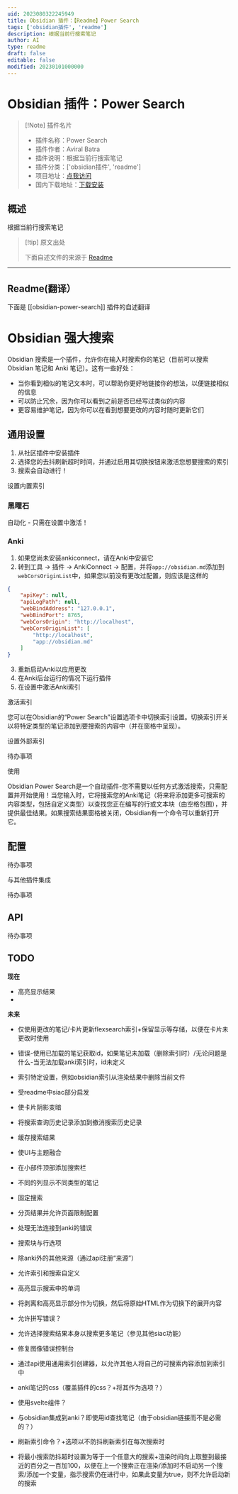 ```yaml
---
uid: 2023080322245949
title: Obsidian 插件：【Readme】Power Search
tags: ['obsidian插件', 'readme']
description: 根据当前行搜索笔记
author: AI
type: readme
draft: false
editable: false
modified: 20230101000000
---
```


# Obsidian 插件：Power Search

> [!Note] 插件名片
> - 插件名称：Power Search
> - 插件作者：Aviral Batra
> - 插件说明：根据当前行搜索笔记
> - 插件分类：['obsidian插件', 'readme']
> - 项目地址：[点我访问](https://github.com/aviral-batra/obsidian-power-search)
> - 国内下载地址：[下载安装](https://pkmer.cn/products/plugin/pluginMarket/?obsidian-power-search)

## 概述

根据当前行搜索笔记



> [!tip] 原文出处
> 
>下面自述文件的来源于 [Readme](https://ghproxy.net/https://raw.githubusercontent.com/aviral-batra/obsidian-power-search/master/README.md)
> 

---

## Readme(翻译）

下面是 [[obsidian-power-search]] 插件的自述翻译


# Obsidian 强大搜索

Obsidian 搜索是一个插件，允许你在输入时搜索你的笔记（目前可以搜索 Obsidian 笔记和 Anki 笔记）。这有一些好处：
- 当你看到相似的笔记文本时，可以帮助你更好地链接你的想法，以便链接相似的信息
- 可以防止冗余，因为你可以看到之前是否已经写过类似的内容
- 更容易维护笔记，因为你可以在看到想要更改的内容时随时更新它们

## 通用设置

1. 从社区插件中安装插件
2. 选择您的去抖刷新超时时间，并通过启用其切换按钮来激活您想要搜索的索引
3. 搜索会自动进行！

设置内置索引

### 黑曜石

自动化 - 只需在设置中激活！

### Anki


1. 如果您尚未安装ankiconnect，请在Anki中安装它
2. 转到工具 -> 插件 -> AnkiConnect -> 配置，并将```app://obsidian.md```添加到```webCorsOriginList```中，如果您以前没有更改过配置，则应该是这样的

```JSON
{
    "apiKey": null,
    "apiLogPath": null,
    "webBindAddress": "127.0.0.1",
    "webBindPort": 8765,
    "webCorsOrigin": "http://localhost",
    "webCorsOriginList": [
        "http://localhost",
        "app://obsidian.md"
    ]
}
```

3. 重新启动Anki以应用更改
4. 在Anki后台运行的情况下运行插件
5. 在设置中激活Anki索引

激活索引

您可以在Obsidian的“Power Search”设置选项卡中切换索引设置。切换索引开关以将特定类型的笔记添加到要搜索的内容中（并在窗格中呈现）。

设置外部索引

待办事项

使用

Obsidian Power Search是一个自动插件-您不需要以任何方式激活搜索，只需配置并开始使用！当您输入时，它将搜索您的Anki笔记（将来将添加更多可搜索的内容类型，包括自定义类型）以查找您正在编写的行或文本块（由空格包围），并提供最佳结果。如果搜索结果窗格被关闭，Obsidian有一个命令可以重新打开它。

## 配置

待办事项

与其他插件集成

待办事项

## API

待办事项

## TODO 

**现在**
- 高亮显示结果
- 

**未来**
- 仅使用更改的笔记/卡片更新flexsearch索引+保留显示等存储，以便在卡片未更改时使用
- 错误-使用已加载的笔记获取id，如果笔记未加载（删除索引时）/无论问题是什么-当无法加载anki索引时，id未定义
- 索引特定设置，例如obsidian索引从渲染结果中删除当前文件
- 受readme中siac部分启发

- 使卡片阴影变暗

- 将搜索查询历史记录添加到撤消搜索历史记录
- 缓存搜索结果
- 使UI与主题融合
- 在小部件顶部添加搜索栏
- 不同的列显示不同类型的笔记
- 固定搜索
- 分页结果并允许页面限制配置
- 处理无法连接到anki的错误
- 搜索块与行选项
- 除anki外的其他来源（通过api注册“来源”）
- 允许索引和搜索自定义
- 高亮显示搜索中的单词
- 将剥离和高亮显示部分作为切换，然后将原始HTML作为切换下的展开内容
- 允许拼写错误？
- 允许选择搜索结果本身以搜索更多笔记（参见其他siac功能）
- 修复图像错误控制台
- 通过api使用通用索引创建器，以允许其他人将自己的可搜索内容添加到索引中
- anki笔记的css（覆盖插件的css？+将其作为选项？）
- 使用svelte组件？
- 与obsidian集成到anki？即使用id查找笔记（由于obsidian链接而不是必需的？）
- 刷新索引命令？+选项以不防抖刷新索引在每次搜索时
- 将最小搜索防抖超时设置为等于一个任意大的搜索+渲染时间向上取整到最接近的百分之一百加100，以便在上一个搜索正在渲染/添加时不启动另一个搜索/添加一个变量，指示搜索仍在进行中，如果此变量为true，则不允许启动新的搜索




